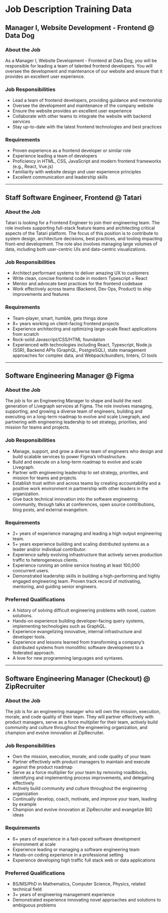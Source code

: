 # Job Description Training Data

## Manager I, Website Development - Frontend @ Data Dog

### About the Job

As a Manager I, Website Development - Frontend at Data Dog, you will be responsible for leading a team of talented frontend developers. You will oversee the development and maintenance of our website and ensure that it provides an excellent user experience.

### Job Responsibilities

- Lead a team of frontend developers, providing guidance and mentorship
- Oversee the development and maintenance of the company website
- Ensure the website provides an excellent user experience
- Collaborate with other teams to integrate the website with backend services
- Stay up-to-date with the latest frontend technologies and best practices

### Requirements

- Proven experience as a frontend developer or similar role
- Experience leading a team of developers
- Proficiency in HTML, CSS, JavaScript and modern frontend frameworks (e.g., React, Vue.js)
- Familiarity with website design and user experience principles
- Excellent communication and leadership skills

---

## Staff Software Engineer, Frontend @ Tatari

### About the Job

Tatari is looking for a Frontend Engineer to join their engineering team. The role involves supporting full-stack feature teams and architecting critical aspects of the Tatari platform. The focus of this position is to contribute to system design, architecture decisions, best practices, and tooling impacting front-end development. The role also involves managing large volumes of data, including both user-centric UIs and data-centric visualizations.

### Job Responsibilities

- Architect performant systems to deliver amazing UX to customers
- Write clean, concise frontend code in modern Typescript + React
- Mentor and advocate best practices for the frontend codebase
- Work effectively across teams (Backend, Dev Ops, Product) to ship improvements and features

### Requirements

- Team-player, smart, humble, gets things done
- 8+ years working on client-facing frontend projects
- Experience architecting and optimizing large-scale React applications from scratch
- Rock-solid Javascript/CSS/HTML foundation
- Experienced with technologies including React, Typescript, Node.js (SSR), Backend APIs (GraphQL, PostgreSQL), state management approaches for complex data, and Webpack/bundlers, linters, CI tools

---

## Software Engineering Manager @ Figma

### About the Job

The job is for an Engineering Manager to shape and build the next generation of Livegraph services at Figma. The role involves managing, supporting, and growing a diverse team of engineers, building and executing on a long-term roadmap to evolve and scale Livegraph, and partnering with engineering leadership to set strategy, priorities, and mission for teams and projects.

### Job Responsibilities

- Manage, support, and grow a diverse team of engineers who design and build scalable services to power Figma’s infrastructure.
- Build and execute on a long-term roadmap to evolve and scale Livegraph.
- Partner with engineering leadership to set strategy, priorities, and mission for teams and projects.
- Establish trust within and across teams by creating accountability and a positive work environment in partnership with other leaders in the organization.
- Give back technical innovation into the software engineering community, through talks at conferences, open source contributions, blog posts, and external evangelism.

### Requirements

- 2+ years of experience managing and leading a high output engineering team.
- 5+ years experience building and scaling distributed systems as a leader and/or individual contributor.
- Experience safely evolving infrastructure that actively serves production traffic to heterogeneous clients.
- Experience running an online service hosting at least 100,000 concurrent users.
- Demonstrated leadership skills in building a high-performing and highly engaged engineering team. Proven track record of motivating, mentoring, and guiding senior engineers.

### Preferred Qualifications

- A history of solving difficult engineering problems with novel, custom solutions.
- Hands-on experience building developer-facing query systems, implementing technologies such as GraphQL.
- Experience evangelizing innovative, internal infrastructure and developer tools.
- Experience and lessons learned from transforming a company’s distributed systems from monolithic software development to a federated approach.
- A love for new programming languages and syntaxes.

---

## Software Engineering Manager (Checkout) @ ZipRecruiter

### About the Job

The job is for an engineering manager who will own the mission, execution, morale, and code quality of their team. They will partner effectively with product managers, serve as a force multiplier for their team, actively build community and culture throughout the engineering organization, and champion and evolve innovation at ZipRecruiter.

### Job Responsibilities

- Own the mission, execution, morale, and code quality of your team
- Partner effectively with product managers to maintain and execute against the product roadmap
- Serve as a force multiplier for your team by removing roadblocks, identifying and implementing process improvements, and delegating effectively
- Actively build community and culture throughout the engineering organization
- Continually develop, coach, motivate, and improve your team, leading by example
- Champion and evolve innovation at ZipRecruiter and evangelize BIG ideas

### Requirements

- 6+ years of experience in a fast-paced software development environment at scale
- Experience leading or managing a software engineering team
- Hands-on coding experience in a professional setting
- Experience developing high traffic full stack web or data applications

### Preferred Qualifications

- BS/MS/PhD in Mathematics, Computer Science, Physics, related technical field
- 3+ years of engineering management experience
- Demonstrated experience innovating novel approaches and solutions to ambiguous
  problems
